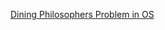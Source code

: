 [Dining Philosophers Problem in OS](https://www.scaler.com/topics/operating-system/dining-philosophers-problem-in-os/)
